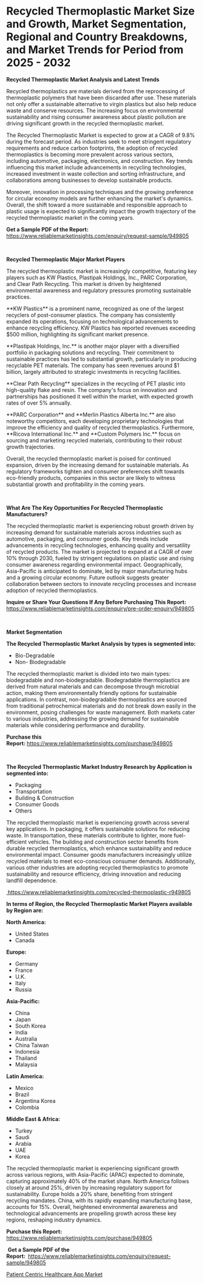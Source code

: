 <p><h1>Recycled Thermoplastic Market Size and Growth, Market Segmentation, Regional and Country Breakdowns, and Market Trends for Period from 2025 -  2032</h1></p><p><strong>Recycled Thermoplastic Market Analysis and Latest Trends</strong></p>
<p><p>Recycled thermoplastics are materials derived from the reprocessing of thermoplastic polymers that have been discarded after use. These materials not only offer a sustainable alternative to virgin plastics but also help reduce waste and conserve resources. The increasing focus on environmental sustainability and rising consumer awareness about plastic pollution are driving significant growth in the recycled thermoplastic market.</p><p>The Recycled Thermoplastic Market is expected to grow at a CAGR of 9.8% during the forecast period. As industries seek to meet stringent regulatory requirements and reduce carbon footprints, the adoption of recycled thermoplastics is becoming more prevalent across various sectors, including automotive, packaging, electronics, and construction. Key trends influencing this market include advancements in recycling technologies, increased investment in waste collection and sorting infrastructure, and collaborations among businesses to develop sustainable products. </p><p>Moreover, innovation in processing techniques and the growing preference for circular economy models are further enhancing the market's dynamics. Overall, the shift toward a more sustainable and responsible approach to plastic usage is expected to significantly impact the growth trajectory of the recycled thermoplastic market in the coming years.</p></p>
<p><strong>Get a Sample PDF of the Report:&nbsp;</strong> <a href="https://www.reliablemarketinsights.com/enquiry/request-sample/949805?utm_campaign=2181&utm_medium=2&utm_source=Github&utm_content=ia&utm_term=05032025&utm_id=recycled-thermoplastic">https://www.reliablemarketinsights.com/enquiry/request-sample/949805</a></p>
<p>&nbsp;</p>
<p><strong>Recycled Thermoplastic Major Market Players</strong></p>
<p><p>The recycled thermoplastic market is increasingly competitive, featuring key players such as KW Plastics, Plastipak Holdings, Inc., PARC Corporation, and Clear Path Recycling. This market is driven by heightened environmental awareness and regulatory pressures promoting sustainable practices.</p><p>**KW Plastics** is a prominent name, recognized as one of the largest recyclers of post-consumer plastics. The company has consistently expanded its operations, focusing on technological advancements to enhance recycling efficiency. KW Plastics has reported revenues exceeding $500 million, highlighting its significant market presence.</p><p>**Plastipak Holdings, Inc.** is another major player with a diversified portfolio in packaging solutions and recycling. Their commitment to sustainable practices has led to substantial growth, particularly in producing recyclable PET materials. The company has seen revenues around $1 billion, largely attributed to strategic investments in recycling facilities.</p><p>**Clear Path Recycling** specializes in the recycling of PET plastic into high-quality flake and resin. The company's focus on innovation and partnerships has positioned it well within the market, with expected growth rates of over 5% annually.</p><p>**PARC Corporation** and **Merlin Plastics Alberta Inc.** are also noteworthy competitors, each developing proprietary technologies that improve the efficiency and quality of recycled thermoplastics. Furthermore, **Ricova International Inc.** and **Custom Polymers Inc.** focus on sourcing and marketing recycled materials, contributing to their robust growth trajectories.</p><p>Overall, the recycled thermoplastic market is poised for continued expansion, driven by the increasing demand for sustainable materials. As regulatory frameworks tighten and consumer preferences shift towards eco-friendly products, companies in this sector are likely to witness substantial growth and profitability in the coming years.</p></p>
<p>&nbsp;</p>
<p><strong>What Are The Key Opportunities For Recycled Thermoplastic Manufacturers?</strong></p>
<p><p>The recycled thermoplastic market is experiencing robust growth driven by increasing demand for sustainable materials across industries such as automotive, packaging, and consumer goods. Key trends include advancements in recycling technologies, enhancing quality and versatility of recycled products. The market is projected to expand at a CAGR of over 10% through 2030, fueled by stringent regulations on plastic use and rising consumer awareness regarding environmental impact. Geographically, Asia-Pacific is anticipated to dominate, led by major manufacturing hubs and a growing circular economy. Future outlook suggests greater collaboration between sectors to innovate recycling processes and increase adoption of recycled thermoplastics.</p></p>
<p><strong>Inquire or Share Your Questions If Any Before Purchasing This Report:</strong> <a href="https://www.reliablemarketinsights.com/enquiry/pre-order-enquiry/949805?utm_campaign=2181&utm_medium=2&utm_source=Github&utm_content=ia&utm_term=05032025&utm_id=recycled-thermoplastic">https://www.reliablemarketinsights.com/enquiry/pre-order-enquiry/949805</a></p>
<p>&nbsp;</p>
<p><strong>Market Segmentation</strong></p>
<p><strong>The Recycled Thermoplastic Market Analysis by types is segmented into:</strong></p>
<p><ul><li>Bio-Degradable</li><li>Non- Biodegradable</li></ul></p>
<p><p>The recycled thermoplastic market is divided into two main types: biodegradable and non-biodegradable. Biodegradable thermoplastics are derived from natural materials and can decompose through microbial action, making them environmentally friendly options for sustainable applications. In contrast, non-biodegradable thermoplastics are sourced from traditional petrochemical materials and do not break down easily in the environment, posing challenges for waste management. Both markets cater to various industries, addressing the growing demand for sustainable materials while considering performance and durability.</p></p>
<p><strong>Purchase this Report:&nbsp;</strong><a href="https://www.reliablemarketinsights.com/purchase/949805?utm_campaign=2181&utm_medium=2&utm_source=Github&utm_content=ia&utm_term=05032025&utm_id=recycled-thermoplastic">https://www.reliablemarketinsights.com/purchase/949805</a></p>
<p>&nbsp;</p>
<p><strong>The Recycled Thermoplastic Market Industry Research by Application is segmented into:</strong></p>
<p><ul><li>Packaging</li><li>Transportation</li><li>Building & Construction</li><li>Consumer Goods</li><li>Others</li></ul></p>
<p><p>The recycled thermoplastic market is experiencing growth across several key applications. In packaging, it offers sustainable solutions for reducing waste. In transportation, these materials contribute to lighter, more fuel-efficient vehicles. The building and construction sector benefits from durable recycled thermoplastics, which enhance sustainability and reduce environmental impact. Consumer goods manufacturers increasingly utilize recycled materials to meet eco-conscious consumer demands. Additionally, various other industries are adopting recycled thermoplastics to promote sustainability and resource efficiency, driving innovation and reducing landfill dependence.</p></p>
<p><a href="https://www.reliablemarketinsights.com/recycled-thermoplastic-r949805?utm_campaign=2181&utm_medium=2&utm_source=Github&utm_content=ia&utm_term=05032025&utm_id=recycled-thermoplastic">&nbsp;https://www.reliablemarketinsights.com/recycled-thermoplastic-r949805</a></p>
<p><strong>In terms of Region, the Recycled Thermoplastic Market Players available by Region are:</strong></p>
<p>
    <p> <strong> North America: </strong>
        <ul>
            <li>United States</li>
            <li>Canada</li>
        </ul>
        </p> 
    <p> <strong> Europe: </strong>
        <ul>
            <li>Germany</li>
            <li>France</li>
            <li>U.K.</li>
            <li>Italy</li>
            <li>Russia</li>
        </ul>
        </p> 
    <p> <strong> Asia-Pacific: </strong>
        <ul>
            <li>China</li>
            <li>Japan</li>
            <li>South Korea</li>
            <li>India</li>
            <li>Australia</li>
            <li>China Taiwan</li>
            <li>Indonesia</li>
            <li>Thailand</li>
            <li>Malaysia</li>
        </ul>
        </p> 
    <p> <strong> Latin America: </strong>
        <ul>
            <li>Mexico</li>
            <li>Brazil</li>
            <li>Argentina Korea</li>
            <li>Colombia</li>
        </ul>
        </p> 
    <p> <strong> Middle East & Africa: </strong>
        <ul>
            <li>Turkey</li>
            <li>Saudi</li>
            <li>Arabia</li>
            <li>UAE</li>
            <li>Korea</li>
        </ul>
    </p>
    </p>
<p><p>The recycled thermoplastic market is experiencing significant growth across various regions, with Asia-Pacific (APAC) expected to dominate, capturing approximately 40% of the market share. North America follows closely at around 25%, driven by increasing regulatory support for sustainability. Europe holds a 20% share, benefiting from stringent recycling mandates. China, with its rapidly expanding manufacturing base, accounts for 15%. Overall, heightened environmental awareness and technological advancements are propelling growth across these key regions, reshaping industry dynamics.</p></p>
<p><strong>Purchase this Report: </strong><a href="https://www.reliablemarketinsights.com/purchase/949805?utm_campaign=2181&utm_medium=2&utm_source=Github&utm_content=ia&utm_term=05032025&utm_id=recycled-thermoplastic">https://www.reliablemarketinsights.com/purchase/949805</a></p>
<p>&nbsp;<strong>Get a Sample PDF of the Report:&nbsp;&nbsp;</strong><a href="https://www.reliablemarketinsights.com/enquiry/request-sample/949805?utm_campaign=2181&utm_medium=2&utm_source=Github&utm_content=ia&utm_term=05032025&utm_id=recycled-thermoplastic">https://www.reliablemarketinsights.com/enquiry/request-sample/949805</a></p>
<p><strong></strong></p>
<p><p><a href="https://github.com/AshikRahman991/Market-Research-Report-List-1/blob/main/patient-centric-healthcare-app-market.md?utm_campaign=2181&utm_medium=2&utm_source=Github&utm_content=ia&utm_term=05032025&utm_id=recycled-thermoplastic">Patient Centric Healthcare App Market</a></p></p>